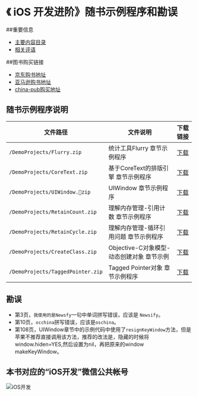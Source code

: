 《 iOS 开发进阶》随书示例程序和勘误
=======

<!-- 
![图书封面](https://raw.githubusercontent.com/tangqiaoboy/iOS-Pro/master/BookCover.jpg)
-->

##重要信息

 * [主要内容目录](https://github.com/tangqiaoboy/iOS-Pro/blob/master/TableOfContents.md)
 * [相关评语](https://github.com/tangqiaoboy/iOS-Pro/blob/master/Recommendation.md)

##图书购买链接

 * [京东购书地址](http://item.jd.com/11598468.html)
 * [亚马逊购书地址](http://www.amazon.cn/iOS%E5%BC%80%E5%8F%91%E8%BF%9B%E9%98%B6-%E5%94%90%E5%B7%A7/dp/B00R43XG9S/ref=sr_1_2?ie=UTF8&qid=1418997212&sr=8-2&keywords=ios%E5%BC%80%E5%8F%91%E8%BF%9B%E9%98%B6)
 * [china-pub购买地址](http://product.china-pub.com/3770871)

## 随书示例程序说明

文件路径 | 文件说明 | 下载链接
----- | ----- | -----
`/DemoProjects/Flurry.zip` | 统计工具Flurry 章节示例程序 | [下载](https://raw.githubusercontent.com/tangqiaoboy/iOS-Pro/master/DemoProjects/Flurry.zip)
`/DemoProjects/CoreText.zip` | 基于CoreText的排版引擎 章节示例程序 | [下载](https://raw.githubusercontent.com/tangqiaoboy/iOS-Pro/master/DemoProjects/CoreText.zip)
`/DemoProjects/UIWindow.zip`| UIWindow 章节示例程序 | [下载](https://raw.githubusercontent.com/tangqiaoboy/iOS-Pro/master/DemoProjects/UIWindow.zip)
`/DemoProjects/RetainCount.zip`| 理解内存管理-引用计数 章节示例程序 | [下载](https://raw.githubusercontent.com/tangqiaoboy/iOS-Pro/master/DemoProjects/RetainCount.zip)
`/DemoProjects/RetainCycle.zip`| 理解内存管理-循环引用问题 章节示例程序| [下载](https://raw.githubusercontent.com/tangqiaoboy/iOS-Pro/master/DemoProjects/RetainCycle.zip)
`/DemoProjects/CreateClass.zip`| Objective-C对象模型-动态创建对象 章节示例| [下载](https://raw.githubusercontent.com/tangqiaoboy/iOS-Pro/master/DemoProjects/CreateClass.zip)
`/DemoProjects/TaggedPointer.zip`| Tagged Pointer对象 章节示例程序| [下载](https://raw.githubusercontent.com/tangqiaoboy/iOS-Pro/master/DemoProjects/TaggedPointer.zip)


## 勘误

 * 第3页，`我使用的是Newsfy`一句中单词拼写错误，应该是 `Newsify`。
 * 第10页，`occhina`拼写错误，应该是`oschina`。
 * 第108页，UIWindow章节中的示例代码中使用了`resignKeyWindow`方法，但是苹果不推荐直接调用该方法，推荐的改法是，隐藏的时候将window.hiden=YES,然后设置为nil，再把原来的window makeKeyWindow。


## 本书对应的“iOS开发”微信公共帐号

![iOS开发](http://blog.devtang.com/images/weixin-qr.jpg)


